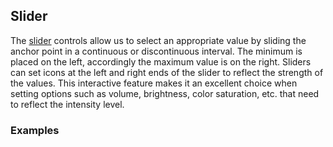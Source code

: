 ## Slider

The [slider](https://material.google.com/components/sliders.html) controls allow us to select an appropriate value by sliding the anchor point in a continuous or discontinuous interval. The minimum is placed on the left, accordingly the maximum value is on the right. Sliders can set icons at the left and right ends of the slider to reflect the strength of the values. This interactive feature makes it an excellent choice when setting options such as volume, brightness, color saturation, etc. that need to reflect the intensity level.

### Examples
